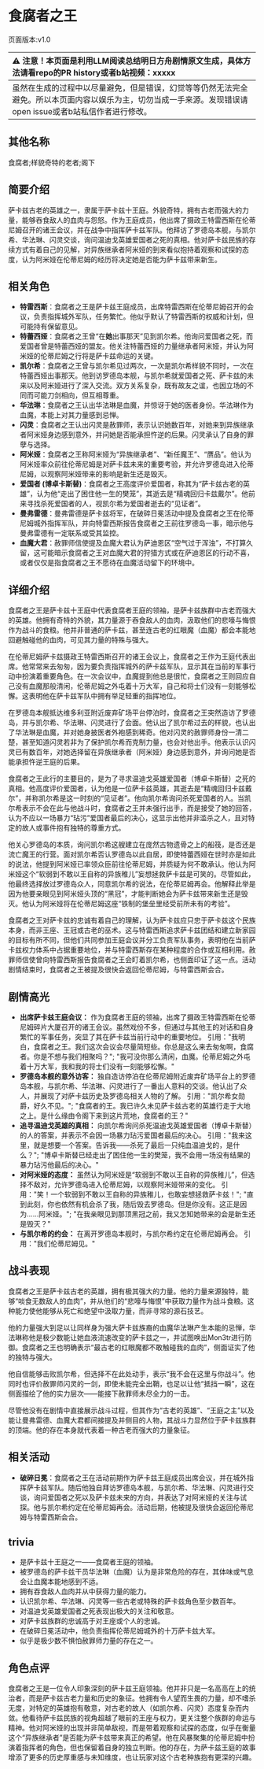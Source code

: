 # 食腐者之王
页面版本:v1.0
 

| :warning: 注意！本页面是利用LLM阅读总结明日方舟剧情原文生成，具体方法请看repo的PR history或者b站视频：xxxxx           |
|:----------------------------|
| 虽然在生成的过程中以尽量避免，但是错误，幻觉等等仍然无法完全避免。所以本页面内容以娱乐为主，切勿当成一手来源。发现错误请open issue或者b站私信作者进行修改。|



## 其他名称
食腐者;样貌奇特的老者;阁下
## 简要介绍
萨卡兹古老的英雄之一，隶属于萨卡兹十王庭。外貌奇特，拥有古老而强大的力量，能够吞食敌人的血肉与怨怒。作为王庭成员，他出席了摄政王特雷西斯在伦蒂尼姆召开的诸王会议，并在战争中指挥萨卡兹军队。他拜访了罗德岛本舰，与凯尔希、华法琳、闪灵交谈，询问温迪戈英雄爱国者之死的真相。他对萨卡兹民族的存续方式有着自己的见解，对异族继承者阿米娅的到来看似抱持着观察和试探的态度，认为阿米娅在伦蒂尼姆的经历将决定她是否能为萨卡兹带来新生。
## 相关角色
-   **特雷西斯**：食腐者之王是萨卡兹王庭成员，出席特雷西斯在伦蒂尼姆召开的会议，负责指挥城外军队，任务繁忙。他似乎默认了特雷西斯的权威和计划，但可能持有保留意见。
-   **特蕾西娅**：食腐者之王曾“在**她**出事那天”见到凯尔希。他询问爱国者之死，而爱国者曾是特蕾西娅的盟友。他关注特蕾西娅的力量继承者阿米娅，并认为阿米娅的伦蒂尼姆之行将是萨卡兹命运的关键。
-   **凯尔希**：食腐者之王曾与凯尔希见过两次，一次是凯尔希样貌不同时，一次在特蕾西娅出事那天。他到访罗德岛本舰，与凯尔希就爱国者之死、萨卡兹的未来以及阿米娅进行了深入交流。双方关系复杂，既有故友之谊，也因立场的不同而可能刀剑相向，但互相尊重。
-   **华法琳**：食腐者之王认出华法琳是血魔，并惊讶于她的医者身份。华法琳作为血魔，本能上对其力量感到忌惮。
-   **闪灵**：食腐者之王认出闪灵是赦罪师，表示认识她数百年，对她来到异族继承者阿米娅身边感到意外，并问她是否能承担忤逆的后果。闪灵承认了自身的罪孽与选择。
-   **阿米娅**：食腐者之王称阿米娅为“异族继承者”、“新任魔王”、“赝品”。他认为阿米娅率众前往伦蒂尼姆是对萨卡兹未来的重要考验，并允许罗德岛进入伦蒂尼姆，以观察阿米娅带来的影响是新生还是毁灭。
-   **爱国者 (博卓卡斯替)**：食腐者之王高度评价爱国者，称其为“萨卡兹古老的英雄”，认为他“走出了困住他一生的樊笼”，其逝去是“精魂回归卡兹戴尔”。他前来寻找杀死爱国者的人，视凯尔希为爱国者逝去的“见证者”。
-   **曼弗雷德**：曼弗雷德是萨卡兹将军，在破碎日冕活动中提及食腐者之王在伦蒂尼姆城外指挥军队，并向特雷西斯报告食腐者之王前往罗德岛一事，暗示他与曼弗雷德有一定联系或受其监控。
-   **血魔大君**：赦罪师信使提及血魔大君认为萨迪恩区“空气过于浑浊”，不打算久留，这可能暗示食腐者之王对血魔大君的狩猎方式或在萨迪恩区的行动不喜，或者仅仅是指食腐者之王不愿待在血魔活动留下的环境中。
## 详细介绍
食腐者之王是萨卡兹十王庭中代表食腐者王庭的领袖，是萨卡兹族群中古老而强大的英雄。他拥有奇特的外貌，其力量源于吞食敌人的血肉，汲取他们的悲嚎与悔恨作为战斗的食粮。他并非普通的萨卡兹，甚至连古老的红眼魔（血魔）都会本能地回避触碰他的血肉，可见其力量的特殊与强大。

在伦蒂尼姆萨卡兹摄政王特雷西斯召开的诸王会议上，食腐者之王作为王庭代表出席。他常常来去匆匆，因为要负责指挥城外的萨卡兹军队，显示其在当前的军事行动中扮演着重要角色。在一次会议中，血魔提到他总是很忙，食腐者之王则回应自己没有血魔那般清闲，伦蒂尼姆之外屯着十万大军，自己和将士们没有一刻能够松懈。这表明他在萨卡兹军队中拥有举足轻重的指挥地位。

在罗德岛本舰抵达维多利亚附近废弃矿场平台停泊时，食腐者之王突然造访了罗德岛，并与凯尔希、华法琳、闪灵进行了会面。他认出了凯尔希过去的样貌，也认出了华法琳是血魔，并对她身披医者外袍感到稀奇。他对闪灵的赦罪师身份一清二楚，甚至知道闪灵若非为了保护凯尔希而克制力量，也会对他出手。他表示认识闪灵已有数百年，对她选择留在异族继承者（阿米娅）身边感到意外，并询问她是否能承担忤逆王庭的后果。

食腐者之王此行的主要目的，是为了寻求温迪戈英雄爱国者（博卓卡斯替）之死的真相。他高度评价爱国者，认为他是一位萨卡兹英雄，其逝去是“精魂回归卡兹戴尔”，并称凯尔希是这一时刻的“见证者”。他向凯尔希询问杀死爱国者的人。当凯尔希表示不会在此与他战斗时，食腐者之王并未强行出手，而是接受了她的回答，认为不应以一场暴力“玷污”爱国者最后的决心，这显示出他并非滥杀之人，且对特定的故人或事件抱有独特的尊重方式。

他关心罗德岛的本质，询问凯尔希这艘建立在庞然古物遗骨之上的船筏，是否还是流亡魔王的行营。面对凯尔希否认罗德岛以此自居，即使特蕾西娅在世时亦是如此的说法，他提到阿米娅已率领众臣前往伦蒂尼姆，并质疑为何不敢承认。他认为阿米娅这个“软弱到不敢以王自称的异族稚儿”妄想拯救萨卡兹是可笑的。尽管如此，他最终选择放过罗德岛众人，同意凯尔希的说法，在伦蒂尼姆再会。他解释此举是因为他要亲眼见到阿米娅头顶的“黑冠”，才能判断她会为萨卡兹带来新生还是毁灭。他认为阿米娅将在伦蒂尼姆这座“铁制的堡垒里经受前所未有的考验”。

食腐者之王对萨卡兹的忠诚有着自己的理解，认为萨卡兹应只忠于萨卡兹这个民族本身，而非王座、王冠或古老的巫术。这与特雷西斯追求萨卡兹团结和建立新家园的目标有所不同，但他们共同参加王庭会议并分工负责军队事务，表明他在当前萨卡兹权力体系中占据重要地位，并与特雷西斯存在某种程度的合作或互相利用。赦罪师信使曾向特雷西斯报告食腐者之王会盯着凯尔希，也侧面印证了这一点。活动剧情结束时，食腐者之王被提及很快会返回伦蒂尼姆，与特雷西斯会合。
## 剧情高光
*   **出席萨卡兹王庭会议：** 作为食腐者王庭的领袖，出席了摄政王特雷西斯在伦蒂尼姆碎片大厦召开的诸王会议。虽然戏份不多，但通过与其他王的对话和自身繁忙的军事任务，突显了其在萨卡兹当前行动中的重要地位。
    引用："我明白，食腐者之王。我们这次会议会尽量简短些。你总是这么来去匆匆啊，食腐者。你是不想与我们相聚吗？"; "我可没你那么清闲，血魔。伦蒂尼姆之外屯着十万大军，我和我的将士们没有一刻能够松懈。"
*   **罗德岛本舰的意外访客：** 独自造访停泊在伦蒂尼姆附近废弃矿场平台上的罗德岛本舰，与凯尔希、华法琳、闪灵进行了一番出人意料的交谈。他认出了众人，并展现了对萨卡兹历史及罗德岛相关人物的了解。
    引用："凯尔希女勋爵，好久不见。"; "食腐者的王。我已许久未见萨卡兹古老的英雄行走于大地之上。是什么缘由令阁下来到这片荒地，食腐者的王？"
*   **追寻温迪戈英雄的真相：** 向凯尔希询问杀死温迪戈英雄爱国者（博卓卡斯替）的人的答案，并表示不会因一场暴力玷污爱国者最后的决心。
    引用："我来这里，就是想要一个答案。告诉我——杀死了最后一只纯血温迪戈的，是什么？"; "博卓卡斯替已经走出了困住他一生的樊笼，我不会用一场没有结果的暴力玷污他最后的决心。"
*   **对阿米娅的态度：** 虽然认为阿米娅是“软弱到不敢以王自称的异族稚儿”，但选择不敌对，允许罗德岛进入伦蒂尼姆，以观察阿米娅带来的变化。
    引用："笑！一个软弱到不敢以王自称的异族稚儿，也敢妄想拯救萨卡兹！"; "直到此刻，你也依然有机会杀了我，随后毁去罗德岛。但是你没有。这正是因为......阿米娅。"; "在我亲眼见到那顶黑冠之前，我又怎知她带来的会是新生还是毁灭？"
*   **与凯尔希的约会：** 在离开罗德岛本舰时，与凯尔希约定在伦蒂尼姆再会。
    引用："我们伦蒂尼姆见。"
## 战斗表现
食腐者之王是萨卡兹古老的英雄，拥有极其强大的力量。他的力量来源独特，能够“啖食无数敌人的血肉”，并从他们的“悲嚎与悔恨”中获取力量作为战斗食粮。这种能力使他能够从死亡和绝望中汲取力量，而非寻常的源石技艺。

他的力量强大到足以让同样身为强大萨卡兹族裔的血魔华法琳产生本能的忌惮，华法琳称他是极少数能让她血液流速改变的萨卡兹之一，并试图唤出Mon3tr进行防御。食腐者之王也明确表示“最古老的红眼魔都不敢触碰我的血肉”，侧面证实了他的独特与强大。

他自信能够击败凯尔希，但选择不在此处动手，表示“我不会在这里与你战斗”。他同时也评价赦罪师闪灵的一剑，即使未能完全出鞘，也足以让他“抵挡一瞬”，这在侧面描绘了他的实力层次——能接下赦罪师未尽全力的一击。

尽管他没有在剧情中直接展示战斗过程，但其作为“古老的英雄”、“王庭之主”以及能让曼弗雷德、血魔大君都间接提及并侧目的人物，其战斗力显然位于萨卡兹族群的顶端。他的存在本身就代表着一种古老而强大的力量象征。
## 相关活动
-   **破碎日冕**：食腐者之王在活动前期作为萨卡兹王庭成员出席会议，并在城外指挥萨卡兹军队。随后他独自拜访罗德岛本舰，与凯尔希、华法琳、闪灵进行交谈，询问爱国者之死以及萨卡兹未来的方向，并表达了对阿米娅的关注与试探。他与凯尔希约定在伦蒂尼姆再会。活动后期，他被提及很快会返回伦蒂尼姆与特雷西斯会合。
## trivia
*   是萨卡兹十王庭之一——食腐者王庭的领袖。
*   被罗德岛的萨卡兹干员华法琳（血魔）认为是非常危险的存在，其体味或气息会让血魔本能地感到不适。
*   拥有吞食敌人血肉并从中获得力量的能力。
*   认识凯尔希、华法琳、闪灵等一些古老或特殊的萨卡兹角色至少数百年。
*   对温迪戈英雄爱国者之死表现出极大的关注和敬意。
*   对萨卡兹族群的忠诚高于对王座或个人的忠诚。
*   在破碎日冕活动中，他负责指挥伦蒂尼姆城外的十万萨卡兹大军。
*   似乎是极少数不惧怕赦罪师力量的存在之一。
## 角色点评
食腐者之王是一位令人印象深刻的萨卡兹王庭领袖。他并非只是一名高高在上的统治者，而是萨卡兹古老力量和历史的象征。他拥有令人望而生畏的力量，却不嗜杀无度，对特定的英雄抱有敬意，对古老的故人（如凯尔希、闪灵）态度复杂而内敛。他看待萨卡兹民族的视角超越了眼前的王座与权力，更关注整个族群的命运与精神。他对阿米娅的出现并非简单敌视，而是带着观察和试探的态度，似乎在衡量这个“异族继承者”是否能为萨卡兹带来真正的希望。他在风暴聚集的伦蒂尼姆中扮演着指挥者的角色，但也保留着自身的独立判断。他的存在，为萨卡兹王庭的故事增添了更多的历史厚重感与未知维度，也让玩家对这个古老种族抱有更深的兴趣。
